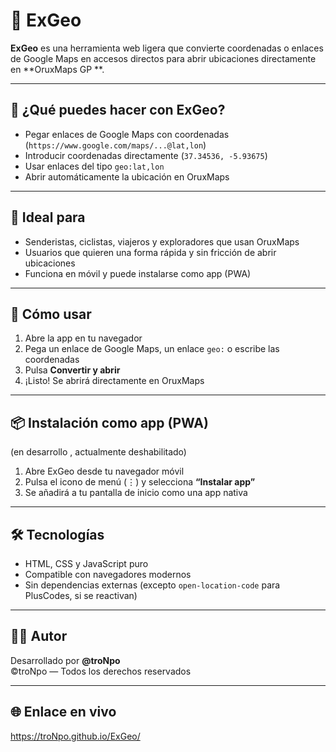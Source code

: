 # 📍 ExGeo

**ExGeo** es una herramienta web ligera que convierte coordenadas o enlaces de Google Maps en accesos directos para abrir ubicaciones directamente en **OruxMaps GP **.

---

## 🚀 ¿Qué puedes hacer con ExGeo?

- Pegar enlaces de Google Maps con coordenadas (`https://www.google.com/maps/...@lat,lon`)
- Introducir coordenadas directamente (`37.34536, -5.93675`)
- Usar enlaces del tipo `geo:lat,lon`
- Abrir automáticamente la ubicación en OruxMaps

---

## 🧭 Ideal para

- Senderistas, ciclistas, viajeros y exploradores que usan OruxMaps
- Usuarios que quieren una forma rápida y sin fricción de abrir ubicaciones
- Funciona en móvil y puede instalarse como app (PWA)

---

## 📲 Cómo usar

1. Abre la app en tu navegador
2. Pega un enlace de Google Maps, un enlace `geo:` o escribe las coordenadas
3. Pulsa **Convertir y abrir**
4. ¡Listo! Se abrirá directamente en OruxMaps

---

## 📦 Instalación como app (PWA)
(en desarrollo , actualmente deshabilitado)
1. Abre ExGeo desde tu navegador móvil
2. Pulsa el icono de menú (⋮) y selecciona **“Instalar app”**
3. Se añadirá a tu pantalla de inicio como una app nativa

---

## 🛠️ Tecnologías

- HTML, CSS y JavaScript puro
- Compatible con navegadores modernos
- Sin dependencias externas (excepto `open-location-code` para PlusCodes, si se reactivan)

---

## 🧑‍💻 Autor

Desarrollado por **@troNpo**  
©troNpo — Todos los derechos reservados

---

## 🌐 Enlace en vivo

https://troNpo.github.io/ExGeo/
